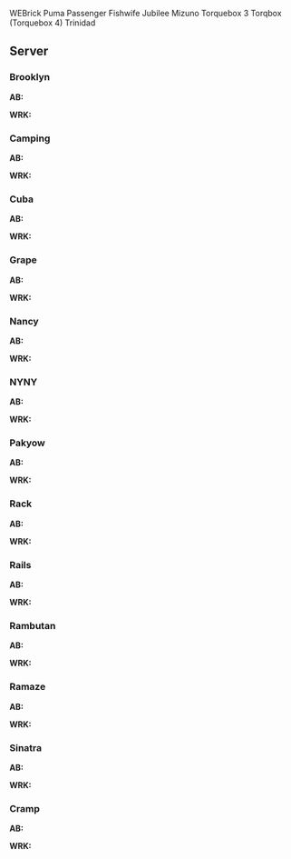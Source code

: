 WEBrick		Puma		Passenger		Fishwife		Jubilee		Mizuno		Torquebox 3		Torqbox (Torquebox 4)		Trinidad

## Server

### Brooklyn


**AB:**

**WRK:**




### Camping 


**AB:**

**WRK:**



### Cuba 

**AB:**

**WRK:**



### Grape 

**AB:**

**WRK:**



### Nancy 

**AB:**

**WRK:**



### NYNY 

**AB:**

**WRK:**



### Pakyow 

**AB:**

**WRK:**



### Rack 

**AB:**

**WRK:**



### Rails 

**AB:**

**WRK:**



### Rambutan 

**AB:**

**WRK:**



### Ramaze 

**AB:**

**WRK:**



### Sinatra 

**AB:**

**WRK:**



### Cramp

**AB:**

**WRK:**





